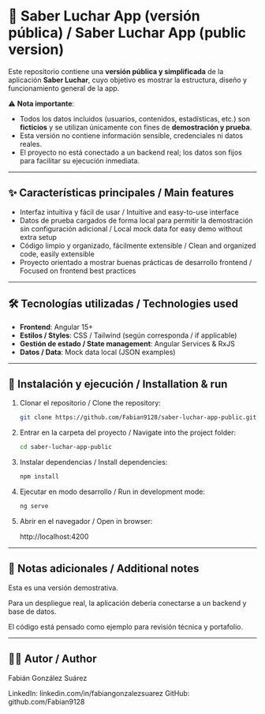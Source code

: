 # 📌 Saber Luchar App (versión pública) / Saber Luchar App (public version)

Este repositorio contiene una **versión pública y simplificada** de la aplicación **Saber Luchar**, cuyo objetivo es mostrar la estructura, diseño y funcionamiento general de la app.

⚠️ **Nota importante**:
- Todos los datos incluidos (usuarios, contenidos, estadísticas, etc.) son **ficticios** y se utilizan únicamente con fines de **demostración y prueba**.
- Esta versión no contiene información sensible, credenciales ni datos reales.
- El proyecto no está conectado a un backend real; los datos son fijos para facilitar su ejecución inmediata.

---

## ✨ Características principales / Main features

- Interfaz intuitiva y fácil de usar / Intuitive and easy-to-use interface
- Datos de prueba cargados de forma local para permitir la demostración sin configuración adicional / Local mock data for easy demo without extra setup
- Código limpio y organizado, fácilmente extensible / Clean and organized code, easily extensible
- Proyecto orientado a mostrar buenas prácticas de desarrollo frontend / Focused on frontend best practices

---

## 🛠️ Tecnologías utilizadas / Technologies used

- **Frontend**: Angular 15+
- **Estilos / Styles**: CSS / Tailwind (según corresponda / if applicable)
- **Gestión de estado / State management**: Angular Services & RxJS
- **Datos / Data**: Mock data local (JSON examples)

---

## 🚀 Instalación y ejecución / Installation & run

1. Clonar el repositorio / Clone the repository:
   ```bash
   git clone https://github.com/Fabian9128/saber-luchar-app-public.git

2. Entrar en la carpeta del proyecto / Navigate into the project folder:
   ```bash
   cd saber-luchar-app-public

3. Instalar dependencias / Install dependencies:
   ```bash
   npm install

4. Ejecutar en modo desarrollo / Run in development mode:
   ```bash
   ng serve

5. Abrir en el navegador / Open in browser:

   http://localhost:4200

---

## 📖 Notas adicionales / Additional notes

Esta es una versión demostrativa.

Para un despliegue real, la aplicación debería conectarse a un backend y base de datos.

El código está pensado como ejemplo para revisión técnica y portafolio.

---

## 👨‍💻 Autor / Author

Fabián González Suárez

LinkedIn: linkedin.com/in/fabiangonzalezsuarez
GitHub: github.com/Fabian9128